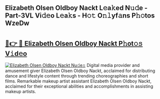 ## Elizabeth Olsen Oldboy Nackt L𝚎a𝚔ed N𝚞𝚍e - Part-3VL Vi𝚍𝚎o L𝚎a𝚔s - H𝚘𝚝 O𝚗𝚕yf𝚊ns P𝚑𝚘tos WzeDw

# <h2><a href="http://kf8bf5.oniu.top/?m=Elizabeth+Olsen+Oldboy+Nackt">🔗👉 🔴 Elizabeth Olsen Oldboy Nackt P𝚑ot𝚘𝚜 V𝚒d𝚎o</a></h2>

[![Elizabeth Olsen Oldboy Nackt Nu𝚍e𝚜](https://i.imgur.com/0qMVB7G.gif)](http://kf8bf5.oniu.top/?m=Elizabeth+Olsen+Oldboy+Nackt)
Digital media provider and amusement giver Elizabeth Olsen Oldboy Nackt, acclaimed for distributing dance and lifestyle content through trending choreographies and short films. Remarkable makeup artist assistant Elizabeth Olsen Oldboy Nackt, acclaimed for their exceptional abilities and accomplishments in assisting makeup artists.  
